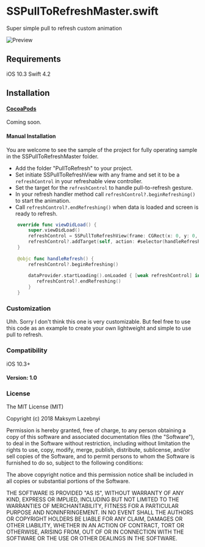 # SSPullToRefreshMaster.swift
Super simple pull to refresh custom animation

![Preview](http://easyappsnyc.com/wp-content/uploads/2018/11/SSPullToRefreshExample.gif)


## Requirements
iOS 10.3 Swift 4.2


## Installation

#### [CocoaPods](http://cocoapods.org)
Coming soon.

#### Manual Installation

You are welcome to see the sample of the project for fully operating sample in the SSPullToRefreshMaster folder.

* Add the folder "PullToRefresh" to your project.
* Set initiate SSPullToRefreshView with any frame  and set it to be a `refreshControl` in your refreshable view controller.
* Set the target for the `refreshControl` to handle pull-to-refresh gesture. 
* In your refresh handler method call `refreshControl?.beginRefreshing()` to start the animation.
* Call `refreshControl?.endRefreshing()` when data is loaded and screen is ready to refresh.

```swift
    override func viewDidLoad() {
        super.viewDidLoad()
        refreshControl = SSPullToRefreshView(frame: CGRect(x: 0, y: 0, width: 100, height: 100))
        refreshControl?.addTarget(self, action: #selector(handleRefresh), for: .valueChanged)
    }
    
    @objc func handleRefresh() {
        refreshControl?.beginRefreshing()
        
        dataProvider.startLoading().onLoaded { [weak refreshControl] in
           refreshControl?.endRefreshing()
        }
    }
```

### Customization

Uhh. Sorry I don't think this one is very customizable. But feel free to use this code as an example to create your own lightweight and simple to use pull to refresh.

### Compatibility

iOS 10.3+

#### Version: 1.0

### License

The MIT License (MIT)

Copyright (c) 2018 Maksym Lazebnyi

Permission is hereby granted, free of charge, to any person obtaining a copy
of this software and associated documentation files (the "Software"), to deal
in the Software without restriction, including without limitation the rights
to use, copy, modify, merge, publish, distribute, sublicense, and/or sell
copies of the Software, and to permit persons to whom the Software is
furnished to do so, subject to the following conditions:

The above copyright notice and this permission notice shall be included in all
copies or substantial portions of the Software.

THE SOFTWARE IS PROVIDED "AS IS", WITHOUT WARRANTY OF ANY KIND, EXPRESS OR
IMPLIED, INCLUDING BUT NOT LIMITED TO THE WARRANTIES OF MERCHANTABILITY,
FITNESS FOR A PARTICULAR PURPOSE AND NONINFRINGEMENT. IN NO EVENT SHALL THE
AUTHORS OR COPYRIGHT HOLDERS BE LIABLE FOR ANY CLAIM, DAMAGES OR OTHER
LIABILITY, WHETHER IN AN ACTION OF CONTRACT, TORT OR OTHERWISE, ARISING FROM,
OUT OF OR IN CONNECTION WITH THE SOFTWARE OR THE USE OR OTHER DEALINGS IN THE
SOFTWARE.
